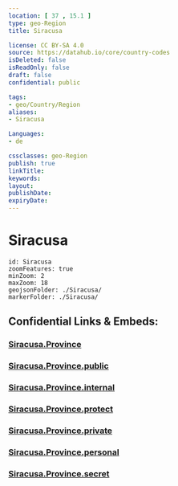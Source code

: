 ```yaml
---
location: [ 37 , 15.1 ] 
type: geo-Region
title: Siracusa

license: CC BY-SA 4.0
source: https://datahub.io/core/country-codes
isDeleted: false
isReadOnly: false
draft: false
confidential: public

tags:
- geo/Country/Region
aliases:
- Siracusa

Languages:
- de

cssclasses: geo-Region
publish: true
linkTitle: 
keywords: 
layout: 
publishDate: 
expiryDate: 
---
```


# Siracusa

```leaflet
id: Siracusa
zoomFeatures: true 
minZoom: 2 
maxZoom: 18
geojsonFolder: ./Siracusa/
markerFolder: ./Siracusa/
```


## Confidential Links & Embeds: 

### [Siracusa.Province](/_Standards/Earth/Continent/Europe/Europe~South/Italy/regions~Italy/Sicily/Siracusa.Province.md) 

### [Siracusa.Province.public](/_public/Earth/Continent/Europe/Europe~South/Italy/regions~Italy/Sicily/Siracusa.Province.public.md) 

### [Siracusa.Province.internal](/_internal/Earth/Continent/Europe/Europe~South/Italy/regions~Italy/Sicily/Siracusa.Province.internal.md) 

### [Siracusa.Province.protect](/_protect/Earth/Continent/Europe/Europe~South/Italy/regions~Italy/Sicily/Siracusa.Province.protect.md) 

### [Siracusa.Province.private](/_private/Earth/Continent/Europe/Europe~South/Italy/regions~Italy/Sicily/Siracusa.Province.private.md) 

### [Siracusa.Province.personal](/_personal/Earth/Continent/Europe/Europe~South/Italy/regions~Italy/Sicily/Siracusa.Province.personal.md) 

### [Siracusa.Province.secret](/_secret/Earth/Continent/Europe/Europe~South/Italy/regions~Italy/Sicily/Siracusa.Province.secret.md)

